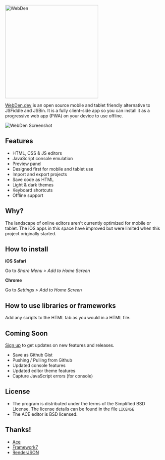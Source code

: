 
<a href="https://webden.dev" target="_blank"><img src="img/brand.png" width="300px" alt="WebDen"/></a>

[WebDen.dev](https://webden.dev) is an open source mobile and tablet friendly alternative to JSFiddle and JSBin.
It is a fully client-side app so you can install it as a progressive web app (PWA) on
your device to use offline.

![WebDen Screenshot](img/ipad-1.png)


## Features

* HTML, CSS & JS editors
* JavaScript console emulation
* Preview panel
* Designed first for mobile and tablet use
* Import and export projects
* Save code as HTML
* Light & dark themes
* Keyboard shortcuts
* Offline support

## Why?

The landscape of online editors aren't currently optimized for mobile or tablet. The iOS apps
in this space have improved but were limited when this project originally started.


## How to install

**iOS Safari**

Go to *Share Menu > Add to Home Screen*

**Chrome**

Go to *Settings > Add to Home Screen*


## How to use libraries or frameworks

Add any scripts to the HTML tab as you would in a HTML file.


## Coming Soon

[Sign up](http://eepurl.com/gntUvf) to get updates on new features and releases.

* Save as Github Gist
* Pushing / Pulling from Github
* Updated console features
* Updated editor theme features
* Capture JavaScript errors (for console)


## License

* The program is distributed under the terms of the Simplified BSD License. The license details can be found in the file `LICENSE`
* The ACE editor is BSD licensed.


## Thanks!

* [Ace](http://ace.c9.io)
* [Framework7](http://framework7.io/)
* [RenderJSON](https://github.com/caldwell/renderjson)

